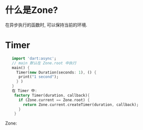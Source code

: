 # 什么是Zone?

在异步执行的函数时, 可以保持当前的环境.

# Timer

```dart
   import 'dart:async';
   // main 默认在 Zone.root 中执行
   main() {
     Timer(new Duration(seconds: 1), () {
      print("1 second");
     } )
   }
   在 Timer 中: 
    factory Timer(duration, callback){
      if (Zone.current == Zone.root) {
        return Zone.current.createTimer(duration, callback);
      }
    }
```

Zone:

```dart
     
```
